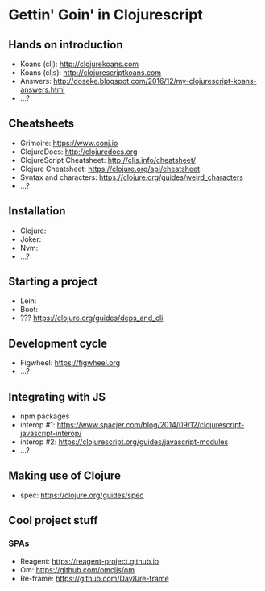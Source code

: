 # Gettin' Goin' in Clojurescript

## Hands on introduction
* Koans (clj): http://clojurekoans.com
* Koans (cljs): http://clojurescriptkoans.com
* Answers: http://doseke.blogspot.com/2016/12/my-clojurescript-koans-answers.html
* ...?

## Cheatsheets
* Grimoire: https://www.conj.io
* ClojureDocs: http://clojuredocs.org
* ClojureScript Cheatsheet: http://cljs.info/cheatsheet/
* Clojure Cheatsheet: https://clojure.org/api/cheatsheet
* Syntax and characters: https://clojure.org/guides/weird_characters
* ...?

## Installation
* Clojure:
* Joker:
* Nvm:
* ...?

## Starting a project
* Lein:
* Boot:
* ??? https://clojure.org/guides/deps_and_cli

## Development cycle
* Figwheel: https://figwheel.org
* ...?

## Integrating with JS
* npm packages
* interop #1: https://www.spacjer.com/blog/2014/09/12/clojurescript-javascript-interop/
* interop #2: https://clojurescript.org/guides/javascript-modules
* ...?

## Making use of Clojure
* spec: https://clojure.org/guides/spec

## Cool project stuff
### SPAs
* Reagent: https://reagent-project.github.io
* Om: https://github.com/omcljs/om
* Re-frame: https://github.com/Day8/re-frame
